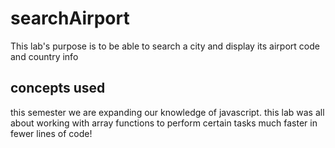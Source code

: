 # searchAirport
This lab's purpose is to be able to search a city and display its airport code and country info
## concepts used
this semester we are expanding our knowledge of javascript. this lab was all about working with array functions to perform certain tasks much faster in fewer lines of code!
